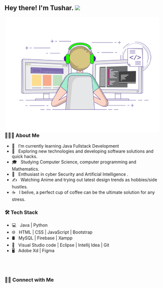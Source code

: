 <h2> Hey there! I'm Tushar. <img src="https://github.com/souvikguria98/souvikguria98/blob/master/Hi.gif" width="25"></h2>
<img align="right" alt="GIF" src="https://raw.githubusercontent.com/devSouvik/devSouvik/master/gif3.gif" width="500"/>

<h3> 👨🏻‍💻 About Me </h3>

- 🔭 &nbsp; I’m currently learning Java Fullstack Development
- 🤔 &nbsp; Exploring new technologies and developing software solutions and quick hacks.
- 🎓 &nbsp; Studying Computer Science, computer programming and Mathematics.
- 🌱 &nbsp; Enthusiast in cyber Security and Artificial Intelligence .
- ✍️ &nbsp; Watching Anime and trying out latest design trends as hobbies/side hustles.
- ☕ &nbsp; I belive, a perfect cup of coffee can be the ultimate solution for any stress. 

<h3>🛠 Tech Stack</h3>

- 💻 &nbsp; Java | Python 
- 🌐 &nbsp; HTML | CSS | JavaScript | Bootstrap 
- 🛢 &nbsp; MySQL | Firebase | Xampp
- 🔧 &nbsp; Visual Studio code | Eclipse | Intellij Idea | Git
- 🖥 &nbsp; Adobe Xd |  Figma 

<br>

</br>

<h3> 🤝🏻 Connect with Me </h3>
